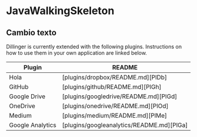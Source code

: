 # JavaWalkingSkeleton

## Cambio texto

Dillinger is currently extended with the following plugins.
Instructions on how to use them in your own application are linked below.

| Plugin | README |
| ------ | ------ |
| Hola | [plugins/dropbox/README.md][PlDb] |
| GitHub | [plugins/github/README.md][PlGh] |
| Google Drive | [plugins/googledrive/README.md][PlGd] |
| OneDrive | [plugins/onedrive/README.md][PlOd] |
| Medium | [plugins/medium/README.md][PlMe] |
| Google Analytics | [plugins/googleanalytics/README.md][PlGa] |
